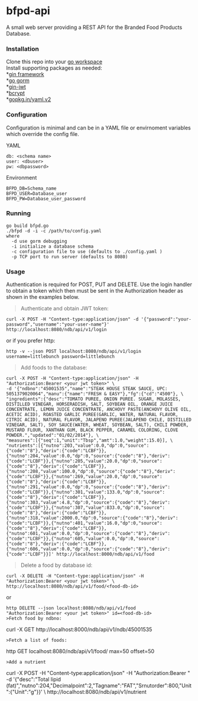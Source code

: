 # bfpd-api
A small web server providing a REST API for the Branded Food Products Database.  
### Installation
Clone this repo into your [go workspace](https://golang.org/doc/code.html)  
Install supporting packages as needed:     
*[gin framework](https://github.com/gin-gonic/gin)   
*[go gorm](http://jinzhu.me/gorm/)    
*[gin-jwt](https://github.com/appleboy/gin-jwt)    
*[bcrypt](https://godoc.org/golang.org/x/crypto/bcrypt)       
*[gopkg.in/yaml.v2](http://gopkg.in/yaml.v2)   
### Configuration
Configuration is minimal and can be in a YAML file or envirnoment variables which override the config file.  
    
YAML    
```
db: <schema name>
user: <dbuser>
pw: <dbpassword>
```
Environment   
```
BFPD_DB=Schema_name
BFPD_USER=Database_user
BFPD_PW=Database_user_password
```
### Running
```
go build bfpd.go
./bfpd -d -i -c /path/to/config.yaml   
where
  -d use gorm debugging   
  -i initialize a database schema
  -c configuration file to use (defaults to ./config.yaml )  
  -p TCP port to run server (defaults to 8080)
  ```
### Usage
Authentication is required for POST, PUT and DELETE.  Use the login handler to obtain a token which then must be sent in the Authorization header as shown in the examples below.     
>Authenticate and obtain JWT token:
``` 
curl -X POST -H "Content-type:application/json" -d '{"password":"your-password","username":"your-user-name"}' http://localhost:8080/ndb/api/v1/login 
```
or if you prefer http:
```
http -v --json POST localhost:8080/ndb/api/v1/login username=littlebunch password=littlebunch
```
>Add foods to the database:   
```
curl -X POST -H "Content-type:application/json" -H "Authorization:Bearer <your jwt token>" \
-d '{"ndbno":"45001535","name":"STEAK HOUSE STEAK SAUCE, UPC: 5051379020064","manu":{"name":"FRESH & EASY"},"fg":{"cd":"4500"}, \
"ingredients":{"desc":"TOMATO PUREE, ONION PUREE. SUGAR, MOLASSES, DISTILLED VINEGAR, HORSERADISH, SALT, SOYBEAN OIL, ORANGE JUICE CONCENTRATE, LEMON JUICE CONCENTRATE, ANCHOVY PASTE(ANCHOVY OLIVE OIL, ACETIC ACID), ROASTED GARLIC PUREE(GARLIC, WATER, NATURAL FLAVOR, CITRIC ACID), NATURAL FLAVOR, JALAPENO PUREE(JALAPENO CHILE, DISTILLED VINEGAR, SALT), SOY SAUCE(WATER, WHEAT, SOYBEAN, SALT), CHILI POWDER, MUSTARD FLOUR, XANTHAN GUM, BLACK PEPPER, CARAMEL COLORING, CLOVE POWDER.","updated":"01/02/2014"}, \
"measures":[{"seq":1,"unit":"Tbsp","amt":1.0,"weight":15.0}], \
"nutrients":[{"nutno":203,"value":0.0,"dp":0,"source":{"code":"8"},"deriv":{"code":"LCBF"}},{"nutno":204,"value":0.0,"dp":0,"source":{"code":"8"},"deriv":{"code":"LCBF"}},{"nutno":205,"value":20.0,"dp":0,"source":{"code":"8"},"deriv":{"code":"LCBF"}},{"nutno":208,"value":100.0,"dp":0,"source":{"code":"8"},"deriv":{"code":"LCBF"}},{"nutno":269,"value":20.0,"dp":0,"source":{"code":"8"},"deriv":{"code":"LCBF"}},{"nutno":291,"value":0.0,"dp":0,"source":{"code":"8"},"deriv":{"code":"LCBF"}},{"nutno":301,"value":133.0,"dp":0,"source":{"code":"8"},"deriv":{"code":"LCBF"}},{"nutno":303,"value":4.8,"dp":0,"source":{"code":"8"},"deriv":{"code":"LCBF"}},{"nutno":307,"value":833.0,"dp":0,"source":{"code":"8"},"deriv":{"code":"LCBF"}},{"nutno":318,"value":2000.0,"dp":0,"source":{"code":"8"},"deriv":{"code":"LCBF"}},{"nutno":401,"value":16.0,"dp":0,"source":{"code":"8"},"deriv":{"code":"LCBF"}},{"nutno":601,"value":0.0,"dp":0,"source":{"code":"8"},"deriv":{"code":"LCBF"}},{"nutno":605,"value":0.0,"dp":0,"source":{"code":"8"},"deriv":{"code":"LCBF"}},{"nutno":606,"value":0.0,"dp":0,"source":{"code":"8"},"deriv":{"code":"LCBF"}}]' http://localhost:8000/ndb/api/v1/food
```
>Delete a food by database id:
```
curl -X DELETE -H "Content-type:application/json" -H "Authorization:Bearer <your jwt token>" \
http://localhost:8080/ndb/api/v1/food/<food-db-id>
```
or
 ```
 http DELETE --json localhost:8080/ndb/api/v1/food "Authorization:Bearer <your jwt token>" id=<food-db-id>
>Fetch food by ndbno:
```
curl -X GET http://localhost:8000/ndb/api/v1/ndb/45001535
```
>Fetch a list of foods:
```
http GET localhost:8080/ndb/api/v1/food/ max=50 offset=50
```
>Add a nutrient
```
curl -X POST -H "Content-type:application/json" -H "Authorization:Bearer <your jwt token>" \
-d '{"desc":"Total lipid (fat)","nutno":204,"Decimalpoint":2,"Tagname":"FAT","Srnutorder":800,"Unit":{"Unit":"g"}}' \ http://localhost:8080/ndb/api/v1/nutrient
```
